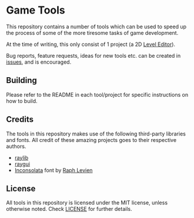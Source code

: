 # Game Tools

This repository contains a number of tools which can be used to speed up the process of some of the more tiresome tasks of game development.

At the time of writing, this only consist of 1 project (a 2D [Level Editor](https://github.com/xiroV/game-tools/tree/raygui/level_editor)).

Bug reports, feature requests, ideas for new tools etc. can be created in [issues](https://github.com/xiroV/game-tools/issues), and is encouraged.


## Building

Please refer to the README in each tool/project for specific instructions on how to build.


## Credits

The tools in this repository makes use of the following third-party libraries and fonts. All credit of these amazing projects goes to their respective authors.

 - [raylib](https://www.raylib.com/)
 - [raygui](https://github.com/raysan5/raygui)
 - [Inconsolata](https://fonts.google.com/specimen/Inconsolata) font by [Raph Levien](https://github.com/raphlinus/)


## License

All tools in this repository is licensed under the MIT license, unless otherwise noted. Check [LICENSE](https://github.com/xiroV/game-tools/blob/main/LICENSE) for further details.
